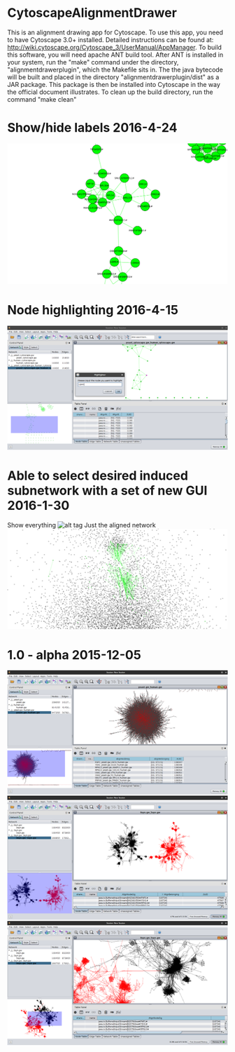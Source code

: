 # CytoscapeAlignmentDrawer
This is an alignment drawing app for Cytoscape. To use this app, you need to have Cytoscape 3.0+ installed. Detailed instructions can be found at: http://wiki.cytoscape.org/Cytoscape_3/UserManual/AppManager. To build this software, you will need apache ANT build tool. After ANT is installed in your system, run the "make" command under the directory, "alignmentdrawerplugin", which the Makefile sits in. The the java bytecode will be built and placed in the directory "alignmentdrawerplugin/dist" as a JAR package. This package is then be installed into Cytoscape in the way the official document illustrates. To clean up the build directory, run the command "make clean"

# Show/hide labels 2016-4-24
![alt tag](screenshots/show-labels.png)

# Node highlighting 2016-4-15
![alt tag](screenshots/node-highlighter.png)

# Able to select desired induced subnetwork with a set of new GUI 2016-1-30
Show everything
![alt tag](screenshots/200-overall.png)
Just the aligned network
![alt tag](screenshots/200-aligned-only.png)

# 1.0 - alpha 2015-12-05
![alt tag](screenshots/yeast-human-result.png)
![alt tag](screenshots/syth0-syth5-no-match.png)
![alt tag](screenshots/syth0-syth5-one-match.png)
